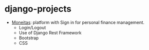 # django-projects
* [Moneitas](https://mdelunag.pythonanywhere.com/moneitas/): platform with Sign in for personal finance management.
    * Login/Logout
    * Use of Django Rest Framework
    * Bootstrap
    * CSS
